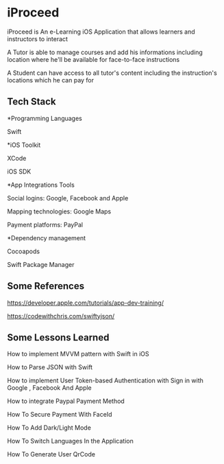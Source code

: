 
# iProceed 

iProceed is An e-Learning iOS Application that allows learners and instructors to interact

A Tutor is able to manage courses and add his informations including location where he'll be available for face-to-face instructions

A Student can have access to all tutor's content including the instruction's locations which he can pay for




## Tech Stack 

*Programming Languages 

Swift 

*iOS Toolkit

XCode

iOS SDK

*App Integrations Tools

Social logins: Google, Facebook and Apple

Mapping technologies: Google Maps

Payment platforms: PayPal

*Dependency management 

Cocoapods

Swift Package Manager




## Some References

https://developer.apple.com/tutorials/app-dev-training/

https://codewithchris.com/swiftyjson/



## Some Lessons Learned

 How to implement MVVM pattern with Swift in iOS
 
 How to Parse JSON with Swift
 
 How to implement User Token-based Authentication with Sign in with Google , Facebook And Apple
 
 How to integrate Paypal Payment Method
 
 How To Secure Payment With FaceId
 
 How To Add Dark/Light Mode 
 
 How To Switch Languages In the Application 
 
 How To Generate User QrCode
 
 


